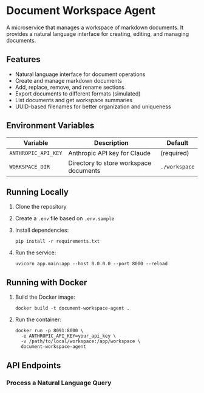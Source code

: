 # Document Workspace Agent

A microservice that manages a workspace of markdown documents. It provides a natural language interface for creating, editing, and managing documents.

## Features

- Natural language interface for document operations
- Create and manage markdown documents
- Add, replace, remove, and rename sections
- Export documents to different formats (simulated)
- List documents and get workspace summaries
- UUID-based filenames for better organization and uniqueness

## Environment Variables

| Variable | Description | Default |
|----------|-------------|---------|
| `ANTHROPIC_API_KEY` | Anthropic API key for Claude | (required) |
| `WORKSPACE_DIR` | Directory to store workspace documents | `./workspace` |

## Running Locally

1. Clone the repository
2. Create a `.env` file based on `.env.sample`
3. Install dependencies:

   ```
   pip install -r requirements.txt
   ```

4. Run the service:

   ```
   uvicorn app.main:app --host 0.0.0.0 --port 8000 --reload
   ```

## Running with Docker

1. Build the Docker image:

   ```
   docker build -t document-workspace-agent .
   ```

2. Run the container:

   ```
   docker run -p 8091:8000 \
     -e ANTHROPIC_API_KEY=your_api_key \
     -v /path/to/local/workspace:/app/workspace \
     document-workspace-agent
   ```

## API Endpoints

### Process a Natural Language Query
